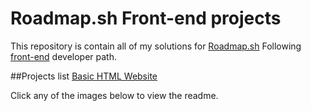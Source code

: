 # Roadmap.sh Front-end projects
This repository is contain all of my solutions for [Roadmap.sh](https://roadmap.sh/projects?g=frontend) Following [front-end](https://roadmap.sh/frontend) developer path.

##Projects list
[Basic HTML Website ](https://github.com/ParsaBerah/Basic-HTML-Website)




Click any of the images below to view the readme.
